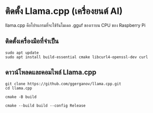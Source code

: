 # ติดตั้ง Llama.cpp (เครื่องยนต์ AI)
llama.cpp คือโปรแกรมที่จะใช้รันโมเดล .gguf ของเราบน CPU ของ Raspberry Pi

## ติดตั้งเครื่องมือที่จำเป็น
```
sudo apt update
sudo apt install build-essential cmake libcurl4-openssl-dev curl 
```

## ดาวน์โหลดและคอมไพล์ Llama.cpp
```
git clone https://github.com/ggerganov/llama.cpp.git
cd llama.cpp
```
```
cmake -B build
```
```
cmake --build build --config Release
```